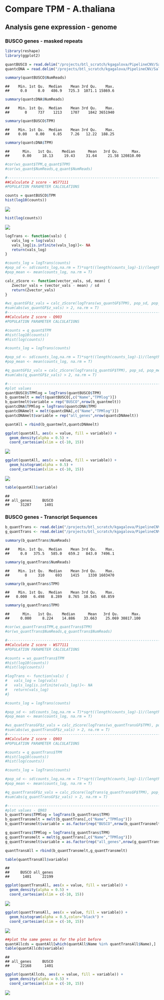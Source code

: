 Compare TPM - A.thaliana
================

## Analysis gene expression - genome

### BUSCO genes - masked repeats

``` r
library(reshape)
library(ggplot2)

quantBUSCO = read.delim("/projects/btl_scratch/kgagalova/PipelineCNV/Salmon/Athaliana/Genes/Athaliana_quant/quant.genes.buscos.sf", header = T)
quantcDNA = read.delim("/projects/btl_scratch/kgagalova/PipelineCNV/Salmon/Athaliana/Genes/Athaliana_quant/quant.genes.cDNA.sf", header = T)

summary(quantBUSCO$NumReads)
```

    ##    Min. 1st Qu.  Median    Mean 3rd Qu.    Max. 
    ##     0.0     0.0   486.9   725.3  1071.1 15869.6

``` r
summary(quantcDNA$NumReads)
```

    ##    Min. 1st Qu.  Median    Mean 3rd Qu.    Max. 
    ##       0     737    1213    1707    1842 3651940

``` r
summary(quantBUSCO$TPM)
```

    ##    Min. 1st Qu.  Median    Mean 3rd Qu.    Max. 
    ##    0.00    0.00    6.85    7.26   12.22  188.25

``` r
summary(quantcDNA$TPM)
```

    ##      Min.   1st Qu.    Median      Mean   3rd Qu.      Max. 
    ##      0.00     18.13     19.43     31.64     21.58 120810.00

``` r
#cor(ws_quant$TPM,q_quant$TPM)
#cor(ws_quant$NumReads,q_quant$NumReads)

#-------------------------------------------------------------------------------
##Calculate Z score - WS77111
#POPULATION PARAMETER CALCULATIONS

counts = quantBUSCO$TPM
hist(log10(counts))
```

![](images/loadDataAthaliana-1.png)<!-- -->

``` r
hist(log(counts))
```

![](images/loadDataAthaliana-2.png)<!-- -->

``` r
logTrans <- function(vals) {
   vals_log = log(vals)
   vals_log[is.infinite(vals_log)]<- NA
   return(vals_log)
}

#counts_log = logTrans(counts)
#pop_sd <- sd(counts_log,na.rm = T)*sqrt((length(counts_log)-1)/(length(counts_log)))
#pop_mean <- mean(counts_log, na.rm = T)

calc_zScore <- function(vector_vals, sd, mean) {
   Zvector_vals = (vector_vals - mean) / sd
   return(Zvector_vals)
}

#ws_quantGF$z_vals = calc_zScore(logTrans(ws_quantGF$TPM), pop_sd, pop_mean)
#sum(abs(ws_quantGF$z_vals) > 2, na.rm = T)
#-------------------------------------------------------------------------------
##Calculate Z score - Q903
#POPULATION PARAMETER CALCULATIONS

#counts = q_quant$TPM
#hist(log10(counts))
#hist(log(counts))

#counts_log = logTrans(counts)

#pop_sd <- sd(counts_log,na.rm = T)*sqrt((length(counts_log)-1)/(length(counts_log)))
#pop_mean <- mean(counts_log, na.rm = T)

#q_quantGF$z_vals = calc_zScore(logTrans(q_quantGF$TPM), pop_sd, pop_mean)
#sum(abs(q_quantGF$z_vals) > 2, na.rm = T)

#-----------------------------------------------------------------------
#plot values
quantBUSCO$TPMlog = logTrans(quantBUSCO$TPM)
b_quantmelt = melt(quantBUSCO[,c("Name","TPMlog")])
b_quantmelt$variable = rep("BUSCO",nrow(b_quantmelt))
quantcDNA$TPMlog = logTrans(quantcDNA$TPM)
quantcDNAmelt = melt(quantcDNA[,c("Name","TPMlog")])
quantcDNAmelt$variable = rep("all_genes",nrow(quantcDNAmelt))

quantAll = rbind(b_quantmelt,quantcDNAmelt)

ggplot(quantAll, aes(x = value, fill = variable)) + 
  geom_density(alpha = 0.5) + 
  coord_cartesian(xlim = c(-10, 15))
```

![](images/loadDataAthaliana-3.png)<!-- -->

``` r
ggplot(quantAll, aes(x = value, fill = variable)) + 
  geom_histogram(alpha = 0.5) +
  coord_cartesian(xlim = c(-10, 15))
```

![](images/loadDataAthaliana-4.png)<!-- -->

``` r
table(quantAll$variable)
```

    ## 
    ## all_genes     BUSCO 
    ##     31287      1401

### BUSCO genes - Transcript Sequences

``` r
b_quantTrans <- read.delim("/projects/btl_scratch/kgagalova/PipelineCNV/Salmon/Athaliana/Transcripts/AthalianaSumulated/Athaliana_quant/quant.genes.buscos.sf",header = T)
g_quantTrans <- read.delim("/projects/btl_scratch/kgagalova/PipelineCNV/Salmon/Athaliana/Transcripts/AthalianaSumulated/Athaliana_quant/quant.genes.genes.sf", header = T)

summary(b_quantTrans$NumReads)
```

    ##    Min. 1st Qu.  Median    Mean 3rd Qu.    Max. 
    ##     0.0   375.5   585.0   659.2   843.0  7496.1

``` r
summary(g_quantTrans$NumReads)
```

    ##    Min. 1st Qu.  Median    Mean 3rd Qu.    Max. 
    ##       0     310     693    1415    1330 1603470

``` r
summary(b_quantTrans$TPM)
```

    ##    Min. 1st Qu.  Median    Mean 3rd Qu.    Max. 
    ##   0.000   6.498   8.289   8.765  10.545  68.859

``` r
summary(g_quantTrans$TPM)
```

    ##      Min.   1st Qu.    Median      Mean   3rd Qu.      Max. 
    ##     0.000     8.224    14.886    33.663    25.069 30817.100

``` r
#cor(ws_quantTrans$TPM,q_quantTrans$TPM)
#or(ws_quantTrans$NumReads,q_quantTrans$NumReads)

#-------------------------------------------------------------------------------
##Calculate Z score - WS77111
#POPULATION PARAMETER CALCULATIONS

#counts = ws_quantTrans$TPM
#hist(log10(counts))
#hist(log(counts))

#logTrans <- function(vals) {
#   vals_log = log(vals)
#   vals_log[is.infinite(vals_log)]<- NA
#   return(vals_log)
#}

#counts_log = logTrans(counts)

#pop_sd <- sd(counts_log,na.rm = T)*sqrt((length(counts_log)-1)/(length(counts_log)))
#pop_mean <- mean(counts_log, na.rm = T)

#ws_quantTransGF$z_vals = calc_zScore(logTrans(ws_quantTransGF$TPM), pop_sd, pop_mean)
#sum(abs(ws_quantTransGF$z_vals) > 2, na.rm = T)
#-------------------------------------------------------------------------------
##Calculate Z score - Q903
#POPULATION PARAMETER CALCULATIONS

#counts = q_quantTrans$TPM
#hist(log10(counts))
#hist(log(counts))

#counts_log = logTrans(counts)

#pop_sd <- sd(counts_log,na.rm = T)*sqrt((length(counts_log)-1)/(length(counts_log)))
#pop_mean <- mean(counts_log, na.rm = T)

#q_quantTransGF$z_vals = calc_zScore(logTrans(q_quantTransGF$TPM), pop_sd, pop_mean)
#sum(abs(q_quantTransGF$z_vals) > 2, na.rm = T)

#-----------------------------------------------------------------------
#plot values - Q903
b_quantTrans$TPMlog = logTrans(b_quantTrans$TPM)
b_quantTransmelt = melt(b_quantTrans[,c("Name","TPMlog")])
b_quantTransmelt$variable = as.factor(rep("BUSCO",nrow(b_quantTransmelt)))

g_quantTrans$TPMlog = logTrans(g_quantTrans$TPM)
g_quantTransmelt = melt(g_quantTrans[,c("Name","TPMlog")])
g_quantTransmelt$variable = as.factor(rep("all_genes",nrow(g_quantTransmelt)))

quantTransAll = rbind(b_quantTransmelt,g_quantTransmelt)

table(quantTransAll$variable)
```

    ## 
    ##     BUSCO all_genes 
    ##      1401     22199

``` r
ggplot(quantTransAll, aes(x = value, fill = variable)) + 
  geom_density(alpha = 0.5) + 
  coord_cartesian(xlim = c(-10, 15))
```

![](images/loadDataTransAthaliana-1.png)<!-- -->

``` r
ggplot(quantTransAll, aes(x = value, fill = variable)) + 
  geom_histogram(alpha = 0.5,color="black") + 
  coord_cartesian(xlim = c(-10, 15))
```

![](images/loadDataTransAthaliana-2.png)<!-- -->

``` r
##plot the same genes as for the plot before
quantAllcds = quantAll[which(quantAll$Name %in% quantTransAll$Name),]
table(quantAllcds$variable)
```

    ## 
    ## all_genes     BUSCO 
    ##     22168      1401

``` r
ggplot(quantAllcds, aes(x = value, fill = variable)) + 
  geom_density(alpha = 0.5) + 
  coord_cartesian(xlim = c(-10, 15))
```

![](images/loadDataTransAthaliana-3.png)<!-- -->
